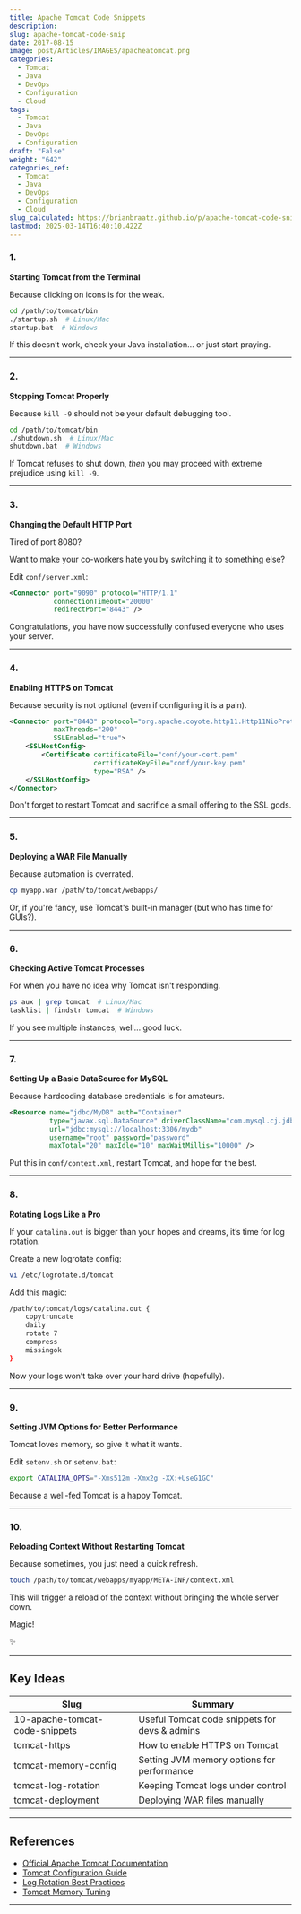 ```yaml
---
title: Apache Tomcat Code Snippets
description: 
slug: apache-tomcat-code-snip
date: 2017-08-15
image: post/Articles/IMAGES/apacheatomcat.png
categories:
  - Tomcat
  - Java
  - DevOps
  - Configuration
  - Cloud
tags:
  - Tomcat
  - Java
  - DevOps
  - Configuration
draft: "False"
weight: "642"
categories_ref:
  - Tomcat
  - Java
  - DevOps
  - Configuration
  - Cloud
slug_calculated: https://brianbraatz.github.io/p/apache-tomcat-code-snip
lastmod: 2025-03-14T16:40:10.422Z
---
```

<!-- 
## 10 Apache Tomcat Code Snippets You Need in Your Life

Ah, Apache Tomcat.

That wonderful beast that powers many of our Java web applications while simultaneously making us question our life choices when it refuses to start.

If you've ever had to wrestle with `server.xml` or wondered why your logs look like something straight out of the Matrix, this article is for you.

Let's dive into 10 essential Apache Tomcat code snippets to make your life easier (or at least marginally less painful).

--- -->

### 1.

**Starting Tomcat from the Terminal**

Because clicking on icons is for the weak.

```sh
cd /path/to/tomcat/bin
./startup.sh  # Linux/Mac
startup.bat  # Windows
```

If this doesn’t work, check your Java installation… or just start praying.

***

### 2.

**Stopping Tomcat Properly**

Because `kill -9` should not be your default debugging tool.

```sh
cd /path/to/tomcat/bin
./shutdown.sh  # Linux/Mac
shutdown.bat  # Windows
```

If Tomcat refuses to shut down, *then* you may proceed with extreme prejudice using `kill -9`.

***

### 3.

**Changing the Default HTTP Port**

Tired of port 8080?

Want to make your co-workers hate you by switching it to something else?

Edit `conf/server.xml`:

```xml
<Connector port="9090" protocol="HTTP/1.1"
           connectionTimeout="20000"
           redirectPort="8443" />
```

Congratulations, you have now successfully confused everyone who uses your server.

***

### 4.

**Enabling HTTPS on Tomcat**

Because security is not optional (even if configuring it is a pain).

```xml
<Connector port="8443" protocol="org.apache.coyote.http11.Http11NioProtocol"
           maxThreads="200"
           SSLEnabled="true">
    <SSLHostConfig>
        <Certificate certificateFile="conf/your-cert.pem"
                     certificateKeyFile="conf/your-key.pem"
                     type="RSA" />
    </SSLHostConfig>
</Connector>
```

Don't forget to restart Tomcat and sacrifice a small offering to the SSL gods.

***

### 5.

**Deploying a WAR File Manually**

Because automation is overrated.

```sh
cp myapp.war /path/to/tomcat/webapps/
```

Or, if you're fancy, use Tomcat's built-in manager (but who has time for GUIs?).

***

### 6.

**Checking Active Tomcat Processes**

For when you have no idea why Tomcat isn't responding.

```sh
ps aux | grep tomcat  # Linux/Mac
tasklist | findstr tomcat  # Windows
```

If you see multiple instances, well… good luck.

***

### 7.

**Setting Up a Basic DataSource for MySQL**

Because hardcoding database credentials is for amateurs.

```xml
<Resource name="jdbc/MyDB" auth="Container"
          type="javax.sql.DataSource" driverClassName="com.mysql.cj.jdbc.Driver"
          url="jdbc:mysql://localhost:3306/mydb"
          username="root" password="password"
          maxTotal="20" maxIdle="10" maxWaitMillis="10000" />
```

Put this in `conf/context.xml`, restart Tomcat, and hope for the best.

***

### 8.

**Rotating Logs Like a Pro**

If your `catalina.out` is bigger than your hopes and dreams, it’s time for log rotation.

Create a new logrotate config:

```sh
vi /etc/logrotate.d/tomcat
```

Add this magic:

```sh
/path/to/tomcat/logs/catalina.out {
    copytruncate
    daily
    rotate 7
    compress
    missingok
}
```

Now your logs won’t take over your hard drive (hopefully).

***

### 9.

**Setting JVM Options for Better Performance**

Tomcat loves memory, so give it what it wants.

Edit `setenv.sh` or `setenv.bat`:

```sh
export CATALINA_OPTS="-Xms512m -Xmx2g -XX:+UseG1GC"
```

Because a well-fed Tomcat is a happy Tomcat.

***

### 10.

**Reloading Context Without Restarting Tomcat**

Because sometimes, you just need a quick refresh.

```sh
touch /path/to/tomcat/webapps/myapp/META-INF/context.xml
```

This will trigger a reload of the context without bringing the whole server down.

Magic!

✨

***

## Key Ideas

| Slug                           | Summary                                       |
| ------------------------------ | --------------------------------------------- |
| 10-apache-tomcat-code-snippets | Useful Tomcat code snippets for devs & admins |
| tomcat-https                   | How to enable HTTPS on Tomcat                 |
| tomcat-memory-config           | Setting JVM memory options for performance    |
| tomcat-log-rotation            | Keeping Tomcat logs under control             |
| tomcat-deployment              | Deploying WAR files manually                  |

***

## References

* [Official Apache Tomcat Documentation](https://tomcat.apache.org/)
* [Tomcat Configuration Guide](https://tomcat.apache.org/tomcat-9.0-doc/config/)
* [Log Rotation Best Practices](https://www.baeldung.com/linux/logrotate)
* [Tomcat Memory Tuning](https://www.javacodegeeks.com/2013/03/tuning-jvm-tomcat-memory-settings.html)

***

